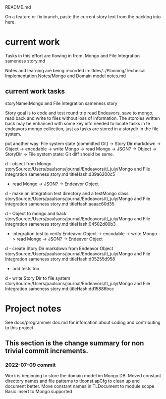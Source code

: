 README.md

On a feature or fix branch, paste the current story text 
from the backlog into here.
# current work

Tasks in this effort are flowing in from:
    Mongo and File Integration sameness story.md

Notes and learning are being recorded in:
    tldev/../Planning/Technical Implementation Notes/Mongo and Domain model notes.md

## current work tasks
storyName:Mongo and File Integration sameness story

Story goal is to code and test round trip read Endeavors, save to mongo, read back
and write to files without loss of information.  The storoies written back may be enhanced 
with some key info needed to locate tasks in te endeavors mongo collection, just as 
tasks are stored in a storydir in the file system.

put another way:
    File system state (committed Git) 
        -> Story Dir markdown 
        -> Object -> encodable -> write Mongo 
        -> read Mongo -> JSON? -> Object -> StoryDir 
        -> File system state: Git diff should be same. 

d - object from Mongo
storySource:/Users/paulsons/journal/Endeavors/tl_july/Mongo and File Integration sameness story.md
titleHash:d39a6200c5
 - read Mongo -> JSON? -> Endeavor Object

d - make an integration test directory and a testMongo class.
storySource:/Users/paulsons/journal/Endeavors/tl_july/Mongo and File Integration sameness story.md
titleHash:aeaac60d35

d - Object to mongo and back
storySource:/Users/paulsons/journal/Endeavors/tl_july/Mongo and File Integration sameness story.md
titleHash:04502d00b3
 - integration test to verify Endeavor Object -> encodable -> write Mongo -> read Mongo -> JSON? -> Endeavor Object

d - create Story Dir markdown from Endeavor Object
storySource:/Users/paulsons/journal/Endeavors/tl_july/Mongo and File Integration sameness story.md
titleHash:d05255d958
 - add tests too.

d - write Story Dir to file system 
storySource:/Users/paulsons/journal/Endeavors/tl_july/Mongo and File Integration sameness story.md
titleHash:dd15886bcc


# Project notes
See docs/programmer doc.md for infomation about coding and contributing to this project.

## This section is the change summary for non trivial commit increments.
### 2022-07-09 commit
Work is beginning to store the domain model im Mongo DB.
Moved constant directory names and file patterns to tlconst.apCfg to clean up and document better.
Move constant names in TLDocument to module scope
Basic insert to Mongo supported

